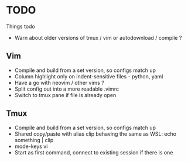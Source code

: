 TODO
========
Things todo

- Warn about older versions of tmux / vim or autodownload / compile ?

Vim
--------

- Compile and build from a set version, so configs match up
- Column highlight only on indent-sensitive files - python, yaml
- Have a go with neovim / other vims ?
- Split config out into a more readable .vimrc
- Switch to tmux pane if file is already open

Tmux
--------

- Compile and build from a set version, so configs match up
- Shared copy/paste with alias clip behaving the same as WSL: echo something | clip
- mode-keys vi
- Start as first command, connect to existing session if there is one
